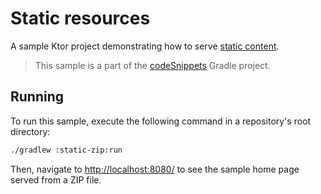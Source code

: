 # Static resources

A sample Ktor project demonstrating how to serve [static content](https://ktor.io/docs/serving-static-content.html).
> This sample is a part of the [codeSnippets](../../README.md) Gradle project.

## Running

To run this sample, execute the following command in a repository's root directory:

```bash
./gradlew :static-zip:run
```

Then, navigate to [http://localhost:8080/](http://localhost:8080/) to see the sample home page served from a ZIP file.